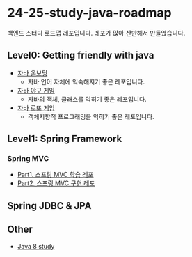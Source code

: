 # 24-25-study-java-roadmap
백엔드 스터디 로드맵 레포입니다. 레포가 많아 산만해서 만들었습니다.

## Level0: Getting friendly with java
- [자바 온보딩](https://github.com/gdsc-konkuk/24-25-study-java-onboarding)
  - 자바 언어 자체에 익숙해지기 좋은 레포입니다.
- [자바 야구 게임](https://github.com/gdsc-konkuk/24-25-study-java-baseball-6)
  - 자바의 객체, 클래스를 익히기 좋은 레포입니다.
- [자바 로또 게임](https://github.com/gdsc-konkuk/24-25-study-java-lotto)
  - 객체지향적 프로그래밍을 익히기 좋은 레포입니다.


## Level1: Spring Framework
### Spring MVC
- [Part1. 스프링 MVC 학습 레포]()
- [Part2. 스프링 MVC 구현 레포](https://github.com/gdsc-konkuk/24-25-study-java-mvc)

## Spring JDBC & JPA


## Other
- [Java 8 study]()